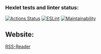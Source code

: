 ### Hexlet tests and linter status:
[![Actions Status](https://github.com/manylovv/frontend-project-11/workflows/hexlet-check/badge.svg)](https://github.com/manylovv/frontend-project-11/actions)
[![ESLint](https://github.com/manylovv/frontend-project-11/actions/workflows/lint.yml/badge.svg)](https://github.com/manylovv/frontend-project-11/actions/workflows/lint.yml)
[![Maintainability](https://api.codeclimate.com/v1/badges/7c0d2838e5eec5f4cf1b/maintainability)](https://codeclimate.com/github/manylovv/frontend-project-11/maintainability)

## Website:
[RSS-Reader](https://rss-reader-zeta.vercel.app)
  